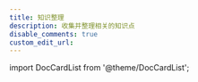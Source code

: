 ```yaml
---
title: 知识整理
description: 收集并整理相关的知识点
disable_comments: true
custom_edit_url:
---
```


import DocCardList from '@theme/DocCardList';

<DocCardList />
